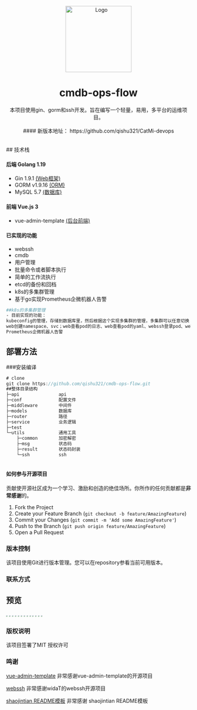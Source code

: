 <p align="center">
  <a href="https://github.com/qishu321/cmdb-ops-flow">
    <img src="https://avatars.githubusercontent.com/u/95009146?s=400&u=0984e6a6a761fa007f6ad459abbb1ee9786424b8&v=4" alt="Logo" width="180" height="180">
  </a>

  <h1 align="center">cmdb-ops-flow</h1>
  <p align="center">
   本项目使用gin、gorm和ssh开发。旨在编写一个轻量，易用，多平台的运维项目。
    <br />
     <br />
      #### 新版本地址： https://github.com/qishu321/CatMi-devops

  </p>
    <br />
## 技术栈 

#### 后端 Golang 1.19

- Gin 1.9.1             [(Web框架)](https://gin-gonic.com/zh-cn/)
- GORM v1.9.16     [(ORM)](https://gorm.io/zh_CN/)
- MySQL 5.7             [(数据库)](https://www.mysql.com/)

#### 前端 Vue.js 3

- vue-admin-template                     [(后台前端)](http://panjiachen.github.io/vue-admin-template)

#### 已实现的功能
- webssh
- cmdb
- 用户管理
- 批量命令或者脚本执行
- 简单的工作流执行
- etcd的备份和回档
- k8s的多集群管理
- 基于go实现Prometheus企微机器人告警
```bash
##k8s的多集群管理
- 目前实现的功能：
kubeconfig的管理，存储到数据库里，然后根据这个实现多集群的管理，多集群可以任意切换
web创建namespace、svc；web查看pod的日志、web查看pod的yaml、webssh登录pod、web获取集群监控汇总详情等
Prometheus企微机器人告警
```

## 部署方法

###安装编译

```go
# clone
git clone https://github.com/qishu321/cmdb-ops-flow.git
##整体目录结构
├─api               api
├─conf              配置文件
├─middleware        中间件
├─models            数据库
├─router            路径
├─service           业务逻辑
├─test
└─utils             通用工具
    ├─common        加密解密
    ├─msg           状态码
    ├─result        状态码封装
    └─ssh           ssh



```


#### 如何参与开源项目

贡献使开源社区成为一个学习、激励和创造的绝佳场所。你所作的任何贡献都是**非常感谢**的。


1. Fork the Project
2. Create your Feature Branch (`git checkout -b feature/AmazingFeature`)
3. Commit your Changes (`git commit -m 'Add some AmazingFeature'`)
4. Push to the Branch (`git push origin feature/AmazingFeature`)
5. Open a Pull Request

### 版本控制

该项目使用Git进行版本管理。您可以在repository参看当前可用版本。

### 联系方式
## 预览
<img src="https://github.com/qishu321/cmdb-ops-flow/blob/main/doc/kube-config.png?raw=true" style="zoom: 25%;" />

<img src="https://github.com/qishu321/cmdb-ops-flow/blob/main/doc/wx-alert.png?raw=true" style="zoom: 25%;" />

<img src="https://github.com/qishu321/cmdb-ops-flow/blob/main/doc/getpodyaml.png?raw=true" style="zoom: 25%;" />

<img src="https://github.com/qishu321/cmdb-ops-flow/blob/main/doc/webssh_pod.png?raw=true" style="zoom: 25%;" />

<img src="https://github.com/qishu321/cmdb-ops-flow/blob/main/doc/pod_log.png?raw=true" style="zoom: 25%;" />

<img src="https://github.com/qishu321/cmdb-ops-flow/blob/main/doc/kube-dashboard.png?raw=true" style="zoom: 25%;" />


<img src="https://github.com/qishu321/cmdb-ops-flow/blob/main/doc/cmdb.png?raw=true" style="zoom: 25%;" />

<img src="https://github.com/qishu321/cmdb-ops-flow/blob/main/doc/etcdrestore.png?raw=true" style="zoom: 25%;" />

<img src="https://github.com/qishu321/cmdb-ops-flow/blob/main/doc/webssh2.png?raw=true" style="zoom:25%;" />

<img src="https://github.com/qishu321/cmdb-ops-flow/blob/main/doc/%E5%91%BD%E4%BB%A4%E6%89%A7%E8%A1%8C.png?raw=true" style="zoom:25%;" />

<img src="https://github.com/qishu321/cmdb-ops-flow/blob/main/doc/%E4%BD%9C%E4%B8%9A%E6%A8%A1%E6%9D%BF.png?raw=true" style="zoom:25%;" />

<img src="https://github.com/qishu321/cmdb-ops-flow/blob/main/doc/%E4%BD%9C%E4%B8%9A%E6%89%A7%E8%A1%8C%E7%BB%93%E6%9E%9C.png?raw=true" style="zoom: 25%;" />

<img src="https://github.com/qishu321/cmdb-ops-flow/blob/main/doc/%E8%84%9A%E6%9C%AC%E5%BA%93.png?raw=true" style="zoom: 25%;" />


### 版权说明

该项目签署了MIT 授权许可

### 鸣谢

[vue-admin-template](http://panjiachen.github.io/vue-admin-template) 非常感谢vue-admin-template的开源项目

[webssh](https://github.com/widaT/webssh)               非常感谢widaT的webssh开源项目

[shaojintian README模板](https://github.com/shaojintian/Best_README_template)  非常感谢 shaojintian README模板

